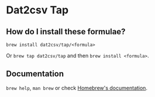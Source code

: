 # Dat2csv Tap

## How do I install these formulae?

`brew install dat2csv/tap/<formula>`

Or `brew tap dat2csv/tap` and then `brew install <formula>`.

## Documentation

`brew help`, `man brew` or check [Homebrew's documentation](https://docs.brew.sh).
